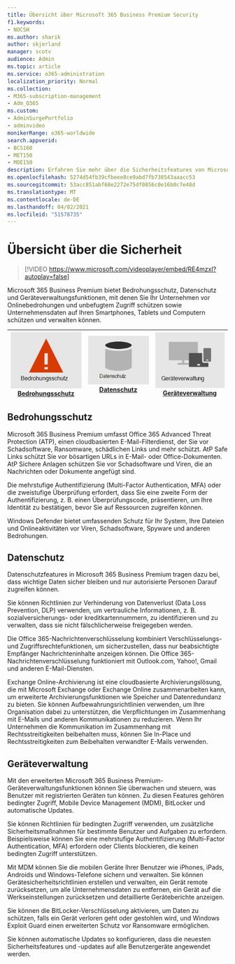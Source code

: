 ```yaml
---
title: Übersicht über Microsoft 365 Business Premium Security
f1.keywords:
- NOCSH
ms.author: sharik
author: skjerland
manager: scotv
audience: Admin
ms.topic: article
ms.service: o365-administration
localization_priority: Normal
ms.collection:
- M365-subscription-management
- Adm_O365
ms.custom:
- AdminSurgePortfolio
- adminvideo
monikerRange: o365-worldwide
search.appverid:
- BCS160
- MET150
- MOE150
description: Erfahren Sie mehr über die Sicherheitsfeatures von Microsoft 365 Business.
ms.openlocfilehash: 5274d54fb39cfbeee8ce9abd7fb738543aaacc53
ms.sourcegitcommit: 53acc851abf68e2272e75df0856c0e16b0c7e48d
ms.translationtype: MT
ms.contentlocale: de-DE
ms.lasthandoff: 04/02/2021
ms.locfileid: "51578735"
---
```

# <a name="overview-of-security"></a>Übersicht über die Sicherheit

> [!VIDEO https://www.microsoft.com/videoplayer/embed/RE4mzxI?autoplay=false]

Microsoft 365 Business Premium bietet Bedrohungsschutz, Datenschutz und Geräteverwaltungsfunktionen, mit denen Sie Ihr Unternehmen vor Onlinebedrohungen und unbefugtem Zugriff schützen sowie Unternehmensdaten auf Ihren Smartphones, Tablets und Computern schützen und verwalten können.

|![Bedrohungsschutz](../media/m365-business-security-threat-protection.png)<br/>[Bedrohungsschutz](#threat-protection)|![Zusammenarbeit mit einem Client](../media/m365-business-security-data-protection.png) <br/>[Datenschutz](#data-protection) | ![Geräteverwaltung](../media/m365-business-security-device-management.png) <br/>[Geräteverwaltung](#device-management) |
|--|--|--|

## <a name="threat-protection"></a>Bedrohungsschutz

Microsoft 365 Business Premium umfasst Office 365 Advanced Threat Protection (ATP), einen cloudbasierten E-Mail-Filterdienst, der Sie vor Schadsoftware, Ransomware, schädlichen Links und mehr schützt. AtP Safe Links schützt Sie vor bösartigen URLs in E-Mail- oder Office-Dokumenten. AtP Sichere Anlagen schützen Sie vor Schadsoftware und Viren, die an Nachrichten oder Dokumente angefügt sind.

Die mehrstufige Authentifizierung (Multi-Factor Authentication, MFA) oder die zweistufige Überprüfung erfordert, dass Sie eine zweite Form der Authentifizierung, z. B. einen Überprüfungscode, präsentieren, um Ihre Identität zu bestätigen, bevor Sie auf Ressourcen zugreifen können.  

Windows Defender bietet umfassenden Schutz für Ihr System, Ihre Dateien und Onlineaktivitäten vor Viren, Schadsoftware, Spyware und anderen Bedrohungen.

## <a name="data-protection"></a>Datenschutz

Datenschutzfeatures in Microsoft 365 Business Premium tragen dazu bei, dass wichtige Daten sicher bleiben und nur autorisierte Personen Darauf zugreifen können.

Sie können Richtlinien zur Verhinderung von Datenverlust (Data Loss Prevention, DLP) verwenden, um vertrauliche Informationen, z. B. sozialversicherungs- oder kreditkartennummern, zu identifizieren und zu verwalten, dass sie nicht fälschlicherweise freigegeben werden. 

Die Office 365-Nachrichtenverschlüsselung kombiniert Verschlüsselungs- und Zugriffsrechtefunktionen, um sicherzustellen, dass nur beabsichtigte Empfänger Nachrichteninhalte anzeigen können. Die Office 365-Nachrichtenverschlüsselung funktioniert mit Outlook.com, Yahoo!, Gmail und anderen E-Mail-Diensten.

Exchange Online-Archivierung ist eine cloudbasierte Archivierungslösung, die mit Microsoft Exchange oder Exchange Online zusammenarbeiten kann, um erweiterte Archivierungsfunktionen wie Speicher und Datenredundanz zu bieten. Sie können Aufbewahrungsrichtlinien verwenden, um Ihre Organisation dabei zu unterstützen, die Verpflichtungen im Zusammenhang mit E-Mails und anderen Kommunikationen zu reduzieren. Wenn Ihr Unternehmen die Kommunikation im Zusammenhang mit Rechtsstreitigkeiten beibehalten muss, können Sie In-Place und Rechtsstreitigkeiten zum Beibehalten verwandter E-Mails verwenden.

## <a name="device-management"></a>Geräteverwaltung

Mit den erweiterten Microsoft 365 Business Premium-Geräteverwaltungsfunktionen können Sie überwachen und steuern, was Benutzer mit registrierten Geräten tun können. Zu diesen Features gehören bedingter Zugriff, Mobile Device Management (MDM), BitLocker und automatische Updates.

Sie können Richtlinien für bedingten Zugriff verwenden, um zusätzliche Sicherheitsmaßnahmen für bestimmte Benutzer und Aufgaben zu erfordern. Beispielsweise können Sie eine mehrstufige Authentifizierung (Multi-Factor Authentication, MFA) erfordern oder Clients blockieren, die keinen bedingten Zugriff unterstützen.

Mit MDM können Sie die mobilen Geräte Ihrer Benutzer wie iPhones, iPads, Androids und Windows-Telefone sichern und verwalten. Sie können Gerätesicherheitsrichtlinien erstellen und verwalten, ein Gerät remote zurücksetzen, um alle Unternehmensdaten zu entfernen, ein Gerät auf die Werkseinstellungen zurücksetzen und detaillierte Geräteberichte anzeigen. 

Sie können die BitLocker-Verschlüsselung aktivieren, um Daten zu schützen, falls ein Gerät verloren geht oder gestohlen wird, und Windows Exploit Guard einen erweiterten Schutz vor Ransomware ermöglichen.

Sie können automatische Updates so konfigurieren, dass die neuesten Sicherheitsfeatures und -updates auf alle Benutzergeräte angewendet werden. 